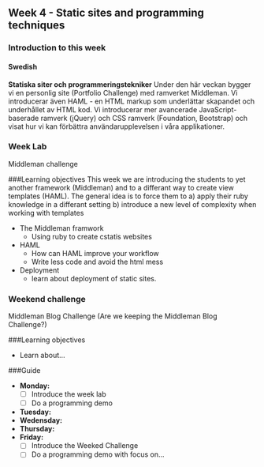 ## Week 4 - Static sites and programming techniques
### Introduction to this week

#### Swedish
**Statiska siter och programmeringstekniker**
Under den här veckan bygger vi en personlig site (Portfolio Challenge) med ramverket Middleman. Vi introducerar även HAML - en HTML markup som underlättar skapandet och underhållet av HTML kod. Vi introducerar mer avancerade JavaScript-baserade ramverk (jQuery) och CSS ramverk (Foundation, Bootstrap) och visat hur vi kan förbättra användarupplevelsen i våra applikationer.
### Week Lab
Middleman challenge

###Learning objectives
This week we are introducing the students to yet another framework (Middleman) and to a differant way to create view templates (HAML). The general idea is to force them to
a) apply their ruby knowledge in a differant setting
b) introduce a new level of complexity when working with templates

* The Middleman framwork
  - Using ruby to create cstatis websites
* HAML
  - How can HAML improve your workflow
  - Write less code and avoid the html mess
* Deployment
  - learn about deployment of static sites.

### Weekend challenge
Middleman Blog Challenge
(Are we keeping the Middleman Blog Challenge?)

###Learning objectives
* Learn about...

###Guide
- **Monday:**
  - [ ] Introduce the week lab
  - [ ] Do a programming demo
- **Tuesday:**
- **Wedensday:**
- **Thursday:**
- **Friday:**
  - [ ] Introduce the Weeked Challenge
  - [ ] Do a programming demo with focus on...
